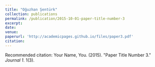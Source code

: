 ```yaml
---
title: "Oğuzhan Şentürk"
collection: publications
permalink: /publication/2015-10-01-paper-title-number-3
excerpt:
date:
venue:
paperurl: 'http://academicpages.github.io/files/paper3.pdf'
citation:
---
```


Recommended citation: Your Name, You. (2015). "Paper Title Number 3." <i>Journal 1</i>. 1(3).
